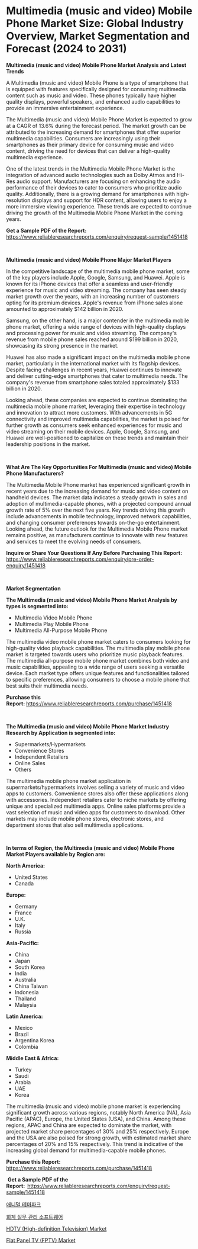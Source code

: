 <p><h1>Multimedia (music and video) Mobile Phone Market Size: Global Industry Overview, Market Segmentation and Forecast (2024 to 2031)</h1></p><p><strong>Multimedia (music and video) Mobile Phone Market Analysis and Latest Trends</strong></p>
<p><p>A Multimedia (music and video) Mobile Phone is a type of smartphone that is equipped with features specifically designed for consuming multimedia content such as music and video. These phones typically have higher quality displays, powerful speakers, and enhanced audio capabilities to provide an immersive entertainment experience.</p><p>The Multimedia (music and video) Mobile Phone Market is expected to grow at a CAGR of 13.6% during the forecast period. The market growth can be attributed to the increasing demand for smartphones that offer superior multimedia capabilities. Consumers are increasingly using their smartphones as their primary device for consuming music and video content, driving the need for devices that can deliver a high-quality multimedia experience.</p><p>One of the latest trends in the Multimedia Mobile Phone Market is the integration of advanced audio technologies such as Dolby Atmos and Hi-Res audio support. Manufacturers are focusing on enhancing the audio performance of their devices to cater to consumers who prioritize audio quality. Additionally, there is a growing demand for smartphones with high-resolution displays and support for HDR content, allowing users to enjoy a more immersive viewing experience. These trends are expected to continue driving the growth of the Multimedia Mobile Phone Market in the coming years.</p></p>
<p><strong>Get a Sample PDF of the Report:&nbsp;</strong> <a href="https://www.reliableresearchreports.com/enquiry/request-sample/1451418">https://www.reliableresearchreports.com/enquiry/request-sample/1451418</a></p>
<p>&nbsp;</p>
<p><strong>Multimedia (music and video) Mobile Phone Major Market Players</strong></p>
<p><p>In the competitive landscape of the multimedia mobile phone market, some of the key players include Apple, Google, Samsung, and Huawei. Apple is known for its iPhone devices that offer a seamless and user-friendly experience for music and video streaming. The company has seen steady market growth over the years, with an increasing number of customers opting for its premium devices. Apple's revenue from iPhone sales alone amounted to approximately $142 billion in 2020.</p><p>Samsung, on the other hand, is a major contender in the multimedia mobile phone market, offering a wide range of devices with high-quality displays and processing power for music and video streaming. The company's revenue from mobile phone sales reached around $199 billion in 2020, showcasing its strong presence in the market.</p><p>Huawei has also made a significant impact on the multimedia mobile phone market, particularly in the international market with its flagship devices. Despite facing challenges in recent years, Huawei continues to innovate and deliver cutting-edge smartphones that cater to multimedia needs. The company's revenue from smartphone sales totaled approximately $133 billion in 2020.</p><p>Looking ahead, these companies are expected to continue dominating the multimedia mobile phone market, leveraging their expertise in technology and innovation to attract more customers. With advancements in 5G connectivity and improved multimedia capabilities, the market is poised for further growth as consumers seek enhanced experiences for music and video streaming on their mobile devices. Apple, Google, Samsung, and Huawei are well-positioned to capitalize on these trends and maintain their leadership positions in the market.</p></p>
<p>&nbsp;</p>
<p><strong>What Are The Key Opportunities For Multimedia (music and video) Mobile Phone Manufacturers?</strong></p>
<p><p>The Multimedia Mobile Phone market has experienced significant growth in recent years due to the increasing demand for music and video content on handheld devices. The market data indicates a steady growth in sales and adoption of multimedia-capable phones, with a projected compound annual growth rate of 5% over the next five years. Key trends driving this growth include advancements in mobile technology, improved network capabilities, and changing consumer preferences towards on-the-go entertainment. Looking ahead, the future outlook for the Multimedia Mobile Phone market remains positive, as manufacturers continue to innovate with new features and services to meet the evolving needs of consumers.</p></p>
<p><strong>Inquire or Share Your Questions If Any Before Purchasing This Report:</strong> <a href="https://www.reliableresearchreports.com/enquiry/pre-order-enquiry/1451418">https://www.reliableresearchreports.com/enquiry/pre-order-enquiry/1451418</a></p>
<p>&nbsp;</p>
<p><strong>Market Segmentation</strong></p>
<p><strong>The Multimedia (music and video) Mobile Phone Market Analysis by types is segmented into:</strong></p>
<p><ul><li>Multimedia Video Mobile Phone</li><li>Multimedia Play Mobile Phone</li><li>Multimedia All-Purpose Mobile Phone</li></ul></p>
<p><p>The multimedia video mobile phone market caters to consumers looking for high-quality video playback capabilities. The multimedia play mobile phone market is targeted towards users who prioritize music playback features. The multimedia all-purpose mobile phone market combines both video and music capabilities, appealing to a wide range of users seeking a versatile device. Each market type offers unique features and functionalities tailored to specific preferences, allowing consumers to choose a mobile phone that best suits their multimedia needs.</p></p>
<p><strong>Purchase this Report:&nbsp;</strong><a href="https://www.reliableresearchreports.com/purchase/1451418">https://www.reliableresearchreports.com/purchase/1451418</a></p>
<p>&nbsp;</p>
<p><strong>The Multimedia (music and video) Mobile Phone Market Industry Research by Application is segmented into:</strong></p>
<p><ul><li>Supermarkets/Hypermarkets</li><li>Convenience Stores</li><li>Independent Retailers</li><li>Online Sales</li><li>Others</li></ul></p>
<p><p>The multimedia mobile phone market application in supermarkets/hypermarkets involves selling a variety of music and video apps to customers. Convenience stores also offer these applications along with accessories. Independent retailers cater to niche markets by offering unique and specialized multimedia apps. Online sales platforms provide a vast selection of music and video apps for customers to download. Other markets may include mobile phone stores, electronic stores, and department stores that also sell multimedia applications.</p></p>
<p>&nbsp;</p>
<p><strong>In terms of Region, the Multimedia (music and video) Mobile Phone Market Players available by Region are:</strong></p>
<p>
    <p> <strong> North America: </strong>
        <ul>
            <li>United States</li>
            <li>Canada</li>
        </ul>
        </p> 
    <p> <strong> Europe: </strong>
        <ul>
            <li>Germany</li>
            <li>France</li>
            <li>U.K.</li>
            <li>Italy</li>
            <li>Russia</li>
        </ul>
        </p> 
    <p> <strong> Asia-Pacific: </strong>
        <ul>
            <li>China</li>
            <li>Japan</li>
            <li>South Korea</li>
            <li>India</li>
            <li>Australia</li>
            <li>China Taiwan</li>
            <li>Indonesia</li>
            <li>Thailand</li>
            <li>Malaysia</li>
        </ul>
        </p> 
    <p> <strong> Latin America: </strong>
        <ul>
            <li>Mexico</li>
            <li>Brazil</li>
            <li>Argentina Korea</li>
            <li>Colombia</li>
        </ul>
        </p> 
    <p> <strong> Middle East & Africa: </strong>
        <ul>
            <li>Turkey</li>
            <li>Saudi</li>
            <li>Arabia</li>
            <li>UAE</li>
            <li>Korea</li>
        </ul>
    </p>
    </p>
<p><p>The multimedia (music and video) mobile phone market is experiencing significant growth across various regions, notably North America (NA), Asia Pacific (APAC), Europe, the United States (USA), and China. Among these regions, APAC and China are expected to dominate the market, with projected market share percentages of 30% and 25% respectively. Europe and the USA are also poised for strong growth, with estimated market share percentages of 20% and 15% respectively. This trend is indicative of the increasing global demand for multimedia-capable mobile phones.</p></p>
<p><strong>Purchase this Report: </strong><a href="https://www.reliableresearchreports.com/purchase/1451418">https://www.reliableresearchreports.com/purchase/1451418</a></p>
<p>&nbsp;<strong>Get a Sample PDF of the Report:&nbsp;&nbsp;</strong><a href="https://www.reliableresearchreports.com/enquiry/request-sample/1451418">https://www.reliableresearchreports.com/enquiry/request-sample/1451418</a></p>
<p><strong></strong></p>
<p><p><a href="https://github.com/sougarounis/Market-Research-Report-List-3/blob/main/15119536079.md">애니멀 테마파크</a></p><p><a href="https://github.com/vs2869dizt0/Market-Research-Report-List-1/blob/main/14178186080.md">회계 실무 관리 소프트웨어</a></p><p><a href="https://github.com/shotows/Market-Research-Report-List-1/blob/main/hdtv-high-definition-television-market.md">HDTV (High-definition Television) Market</a></p><p><a href="https://github.com/beatblasta/Market-Research-Report-List-2/blob/main/flat-panel-tv-fptv-market.md">Flat Panel TV (FPTV) Market</a></p></p>